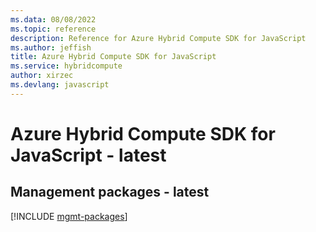 ```yaml
---
ms.data: 08/08/2022
ms.topic: reference
description: Reference for Azure Hybrid Compute SDK for JavaScript
ms.author: jeffish
title: Azure Hybrid Compute SDK for JavaScript
ms.service: hybridcompute
author: xirzec
ms.devlang: javascript
---
```

# Azure Hybrid Compute SDK for JavaScript - latest

## Management packages - latest
[!INCLUDE [mgmt-packages](hybrid-compute-mgmt-index.md)]